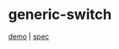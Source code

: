 # generic-switch

[demo](https://genericcomponents.netlify.app/generic-switch/demo/index.html) | [spec](https://www.w3.org/TR/wai-aria-1.1/#switch)